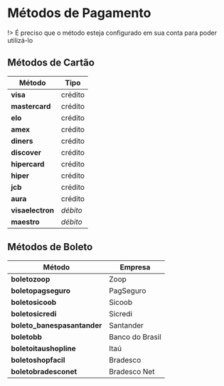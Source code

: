 # Métodos de Pagamento <!-- {docsify-ignore-all} -->

!> É preciso que o método esteja configurado em sua conta para poder utilizá-lo

## Métodos de Cartão

| Método       | Tipo    |
|--------------|---------|
| **visa** | crédito |
| **mastercard** | crédito |
| **elo** | crédito |
| **amex** | crédito |
| **diners** | crédito |
| **discover** | crédito |
| **hipercard** | crédito |
| **hiper** | crédito |
| **jcb** | crédito |
| **aura** | crédito |
| **visaelectron** | *débito*  |
| **maestro** | *débito*  |

## Métodos de Boleto

| Método                      | Empresa         |
|-----------------------------|-----------------|
| **boletozoop**              | Zoop            |
| **boletopagseguro**         | PagSeguro       |
| **boletosicoob**            | Sicoob          |
| **boletosicredi**           | Sicredi         |
| **boleto_banespasantander** | Santander       |
| **boletobb**                | Banco do Brasil |
| **boletoitaushopline**      | Itaú            |
| **boletoshopfacil**         | Bradesco        |
| **boletobradesconet**       | Bradesco Net    |